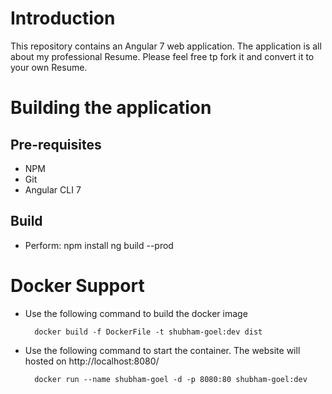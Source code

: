 # Introduction

This repository contains an Angular 7 web application. The application is all about my professional Resume. Please feel free tp fork it and convert it to your own Resume.

# Building the application

## Pre-requisites

- NPM
- Git
- Angular CLI 7

## Build

- Perform:
		npm install
		ng build --prod

# Docker Support

- Use the following command to build the docker image

		docker build -f DockerFile -t shubham-goel:dev dist

- Use the following command to start the container. The website will hosted on http://localhost:8080/

		docker run --name shubham-goel -d -p 8080:80 shubham-goel:dev
